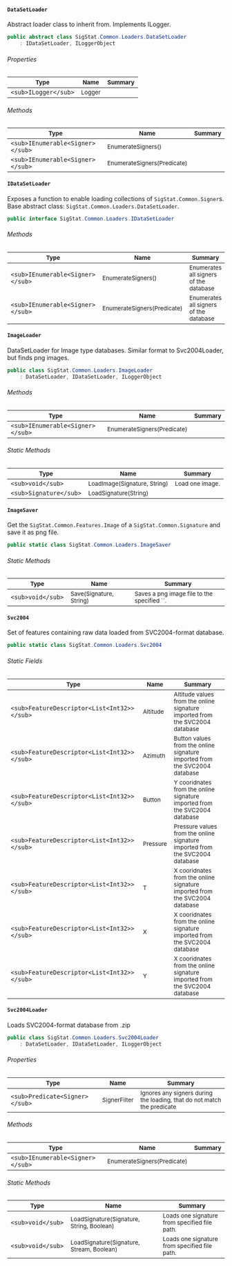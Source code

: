 #### `DataSetLoader`

Abstract loader class to inherit from. Implements ILogger.
```csharp
public abstract class SigStat.Common.Loaders.DataSetLoader
    : IDataSetLoader, ILoggerObject

```

###### Properties

| <sub>Type</sub> | <sub>Name</sub> | <sub>Summary</sub> | 
| --- | --- | --- | 
| `<sub>ILogger</sub>` | <sub>Logger</sub> | <sub></sub> | 


###### Methods

| <sub>Type</sub> | <sub>Name</sub> | <sub>Summary</sub> | 
| --- | --- | --- | 
| `<sub>IEnumerable<Signer></sub>` | <sub>EnumerateSigners()</sub> | <sub></sub> | 
| `<sub>IEnumerable<Signer></sub>` | <sub>EnumerateSigners(Predicate<Signer>)</sub> | <sub></sub> | 


#### `IDataSetLoader`

Exposes a function to enable loading collections of `SigStat.Common.Signer`s.  Base abstract class: `SigStat.Common.Loaders.DataSetLoader`.
```csharp
public interface SigStat.Common.Loaders.IDataSetLoader

```

###### Methods

| <sub>Type</sub> | <sub>Name</sub> | <sub>Summary</sub> | 
| --- | --- | --- | 
| `<sub>IEnumerable<Signer></sub>` | <sub>EnumerateSigners()</sub> | <sub>Enumerates all signers of the database</sub> | 
| `<sub>IEnumerable<Signer></sub>` | <sub>EnumerateSigners(Predicate<Signer>)</sub> | <sub>Enumerates all signers of the database</sub> | 


#### `ImageLoader`

DataSetLoader for Image type databases.  Similar format to Svc2004Loader, but finds png images.
```csharp
public class SigStat.Common.Loaders.ImageLoader
    : DataSetLoader, IDataSetLoader, ILoggerObject

```

###### Methods

| <sub>Type</sub> | <sub>Name</sub> | <sub>Summary</sub> | 
| --- | --- | --- | 
| `<sub>IEnumerable<Signer></sub>` | <sub>EnumerateSigners(Predicate<Signer>)</sub> | <sub></sub> | 


###### Static Methods

| <sub>Type</sub> | <sub>Name</sub> | <sub>Summary</sub> | 
| --- | --- | --- | 
| `<sub>void</sub>` | <sub>LoadImage(Signature, String)</sub> | <sub>Load one image.</sub> | 
| `<sub>Signature</sub>` | <sub>LoadSignature(String)</sub> | <sub></sub> | 


#### `ImageSaver`

Get the `SigStat.Common.Features.Image` of a `SigStat.Common.Signature` and save it as png file.
```csharp
public static class SigStat.Common.Loaders.ImageSaver

```

###### Static Methods

| <sub>Type</sub> | <sub>Name</sub> | <sub>Summary</sub> | 
| --- | --- | --- | 
| `<sub>void</sub>` | <sub>Save(Signature, String)</sub> | <sub>Saves a png image file to the specified ``.</sub> | 


#### `Svc2004`

Set of features containing raw data loaded from SVC2004-format database.
```csharp
public static class SigStat.Common.Loaders.Svc2004

```

###### Static Fields

| <sub>Type</sub> | <sub>Name</sub> | <sub>Summary</sub> | 
| --- | --- | --- | 
| `<sub>FeatureDescriptor<List<Int32>></sub>` | <sub>Altitude</sub> | <sub>Altitude values from the online signature imported from the SVC2004 database</sub> | 
| `<sub>FeatureDescriptor<List<Int32>></sub>` | <sub>Azimuth</sub> | <sub>Button values from the online signature imported from the SVC2004 database</sub> | 
| `<sub>FeatureDescriptor<List<Int32>></sub>` | <sub>Button</sub> | <sub>Y cooridnates from the online signature imported from the SVC2004 database</sub> | 
| `<sub>FeatureDescriptor<List<Int32>></sub>` | <sub>Pressure</sub> | <sub>Pressure values from the online signature imported from the SVC2004 database</sub> | 
| `<sub>FeatureDescriptor<List<Int32>></sub>` | <sub>T</sub> | <sub>X cooridnates from the online signature imported from the SVC2004 database</sub> | 
| `<sub>FeatureDescriptor<List<Int32>></sub>` | <sub>X</sub> | <sub>X cooridnates from the online signature imported from the SVC2004 database</sub> | 
| `<sub>FeatureDescriptor<List<Int32>></sub>` | <sub>Y</sub> | <sub>X cooridnates from the online signature imported from the SVC2004 database</sub> | 


#### `Svc2004Loader`

Loads SVC2004-format database from .zip
```csharp
public class SigStat.Common.Loaders.Svc2004Loader
    : DataSetLoader, IDataSetLoader, ILoggerObject

```

###### Properties

| <sub>Type</sub> | <sub>Name</sub> | <sub>Summary</sub> | 
| --- | --- | --- | 
| `<sub>Predicate<Signer></sub>` | <sub>SignerFilter</sub> | <sub>Ignores any signers during the loading, that do not match the predicate</sub> | 


###### Methods

| <sub>Type</sub> | <sub>Name</sub> | <sub>Summary</sub> | 
| --- | --- | --- | 
| `<sub>IEnumerable<Signer></sub>` | <sub>EnumerateSigners(Predicate<Signer>)</sub> | <sub></sub> | 


###### Static Methods

| <sub>Type</sub> | <sub>Name</sub> | <sub>Summary</sub> | 
| --- | --- | --- | 
| `<sub>void</sub>` | <sub>LoadSignature(Signature, String, Boolean)</sub> | <sub>Loads one signature from specified file path.</sub> | 
| `<sub>void</sub>` | <sub>LoadSignature(Signature, Stream, Boolean)</sub> | <sub>Loads one signature from specified file path.</sub> | 


